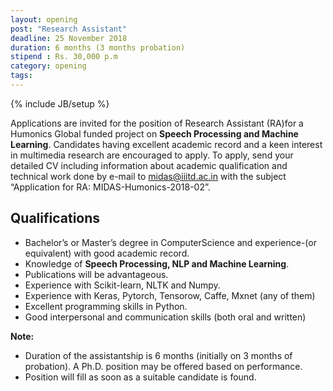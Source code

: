 ```yaml
---
layout: opening
post: "Research Assistant"
deadline: 25 November 2018
duration: 6 months (3 months probation)
stipend : Rs. 30,000 p.m
category: opening
tags: 
---
```

{% include JB/setup %}

<!-- <img src="/assets/images/projects/code-switched-language.jpg" style='height: 100%; width: 100%; object-fit: contain'/> -->

Applications are invited for the position of Research Assistant (RA)for a Humonics Global funded  project on **Speech  Processing and  Machine  Learning**.  Candidates  having  excellent academic record and a keen interest in multimedia research are encouraged to apply. To  apply,  send  your  detailed  CV  including  information  about  academic  qualification and technical  work  done  by  e-mail  to midas@iiitd.ac.in with  the  subject  “Application  for RA: MIDAS-Humonics-2018-02”.

## Qualifications
- Bachelor’s or Master’s degree in ComputerScience and experience-(or equivalent) with good academic record.
- Knowledge of **Speech Processing, NLP and Machine Learning**.
- Publications will be advantageous.
- Experience with Scikit-learn, NLTK and Numpy.
- Experience with Keras, Pytorch, Tensorow, Caffe, Mxnet (any of them)
- Excellent programming skills in Python.
- Good interpersonal and communication skills (both oral and written)

**Note:** 
- Duration of the assistantship is 6 months (initially on 3 months of probation). A Ph.D. position may be offered based on performance.
- Position will fill as soon as a suitable candidate is found.